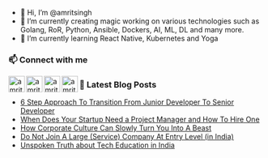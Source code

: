 - 👋 Hi, I’m @amritsingh
- 👀 I’m currently creating magic working on various technologies such as Golang, RoR, Python, Ansible, Dockers, AI, ML, DL and many more.
- 🌱 I’m currently learning React Native, Kubernetes and Yoga
<!---
- 💞️ I’m looking to collaborate on ...
--->
### 📫 Connect with me
[<img align="left" alt="amritsingh | Github" width="32px" src="https://cdn.jsdelivr.net/npm/simple-icons@v5/icons/github.svg" />][github]
[<img align="left" alt="amritsingh | Twitter" width="32px" src="https://cdn.jsdelivr.net/npm/simple-icons@v5/icons/twitter.svg" />][twitter]
[<img align="left" alt="amritsingh | LinkedIn" width="32px" src="https://cdn.jsdelivr.net/npm/simple-icons@v5/icons/linkedin.svg" />][linkedin]
[<img align="left" alt="amritsingh | Medium" width="32px" src="https://cdn.jsdelivr.net/npm/simple-icons@v5/icons/medium.svg" />][medium]

<!--- At [github](https://github.com/amritsingh/)
     - I write on [medium](https://singhamrit.medium.com/)
     - Connect on [LinkedIn](https://www.linkedin.com/in/amrits/)--->

<!---
amritsingh/amritsingh is a ✨ special ✨ repository because its `README.md` (this file) appears on your GitHub profile.
You can click the Preview link to take a look at your changes.
--->

### 📕 Latest Blog Posts

<!-- BLOG-POST-LIST:START -->
- [6 Step Approach To Transition From Junior Developer To Senior Developer](https://levelup.gitconnected.com/6-step-approach-to-transition-from-junior-developer-to-senior-developer-59550129179f?source=rss-30594823f191------2)
- [When Does Your Startup Need a Project Manager and How To Hire One](https://levelup.gitconnected.com/when-does-your-startup-need-a-project-manager-and-how-to-hire-one-44a72c8b77f7?source=rss-30594823f191------2)
- [How Corporate Culture Can Slowly Turn You Into A Beast](https://levelup.gitconnected.com/how-corporate-culture-can-slowly-turn-you-into-a-beast-77ac6c918ddf?source=rss-30594823f191------2)
- [Do Not Join A Large (Service) Company At Entry Level (in India)](https://medium.com/geekculture/do-not-join-a-large-service-company-at-entry-level-in-india-b1724758ebf9?source=rss-30594823f191------2)
- [Unspoken Truth about Tech Education in India](https://levelup.gitconnected.com/unspoken-truth-about-tech-education-in-india-ac9718f9e921?source=rss-30594823f191------2)
<!-- BLOG-POST-LIST:END -->

[github]: https://github.com/amritsingh/
[twitter]: https://twitter.com/_amrit_
[medium]: https://singhamrit.medium.com/
[linkedin]: https://linkedin.com/in/amrits


